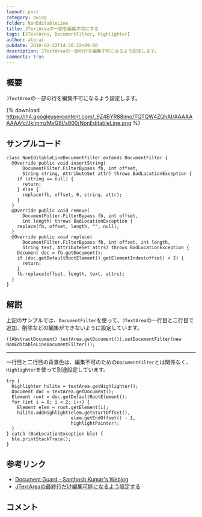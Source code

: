 ```yaml
---
layout: post
category: swing
folder: NonEditableLine
title: JTextAreaの一部を編集不可にする
tags: [JTextArea, DocumentFilter, Highlighter]
author: aterai
pubdate: 2010-02-22T14:50:22+09:00
description: JTextAreaの一部の行を編集不可になるよう設定します。
comments: true
---
```

## 概要
`JTextArea`の一部の行を編集不可になるよう設定します。

{% download https://lh4.googleusercontent.com/_9Z4BYR88imo/TQTQW4ZQhAI/AAAAAAAAAfc/JkImmzMvG6I/s800/NonEditableLine.png %}

## サンプルコード
<pre class="prettyprint"><code>class NonEditableLineDocumentFilter extends DocumentFilter {
  @Override public void insertString(
      DocumentFilter.FilterBypass fb, int offset,
      String string, AttributeSet attr) throws BadLocationException {
    if (string == null) {
      return;
    } else {
      replace(fb, offset, 0, string, attr);
    }
  }
  @Override public void remove(
      DocumentFilter.FilterBypass fb, int offset,
      int length) throws BadLocationException {
    replace(fb, offset, length, "", null);
  }
  @Override public void replace(
      DocumentFilter.FilterBypass fb, int offset, int length,
      String text, AttributeSet attrs) throws BadLocationException {
    Document doc = fb.getDocument();
    if (doc.getDefaultRootElement().getElementIndex(offset) &lt; 2) {
      return;
    }
    fb.replace(offset, length, text, attrs);
  }
}
</code></pre>

## 解説
上記のサンプルでは、`DocumentFilter`を使って、`JTextArea`の一行目と二行目で追加、削除などの編集ができないように設定しています。

<pre class="prettyprint"><code>((AbstractDocument) textArea.getDocument()).setDocumentFilter(new NonEditableLineDocumentFilter());
</code></pre>

- - - -
一行目と二行目の背景色は、編集不可のための`DocumentFilter`とは関係なく、`Highlighter`を使って別途設定しています。
<pre class="prettyprint"><code>try {
  Highlighter hilite = textArea.getHighlighter();
  Document doc = textArea.getDocument();
  Element root = doc.getDefaultRootElement();
  for (int i = 0; i &lt; 2; i++) {
    Element elem = root.getElement(i);
    hilite.addHighlight(elem.getStartOffset(),
                        elem.getEndOffset() - 1,
                        highlightPainter);
  }
} catch (BadLocationException ble) {
  ble.printStackTrace();
}
</code></pre>

## 参考リンク
- [Document Guard - Santhosh Kumar's Weblog](http://www.jroller.com/santhosh/date/20050622)
- [JTextAreaの最終行だけ編集可能になるよう設定する](http://ateraimemo.com/Swing/LastLineEditableTextArea.html)

<!-- dummy comment line for breaking list -->

## コメント
